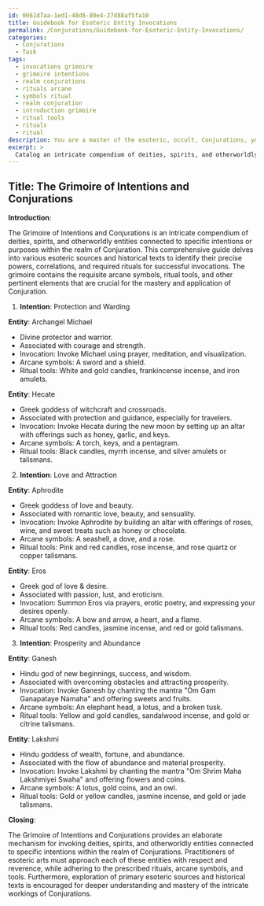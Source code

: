 ```yaml
---
id: 0061d7aa-1ed1-48d8-80e4-27d88af5fa10
title: Guidebook for Esoteric Entity Invocations
permalink: /Conjurations/Guidebook-for-Esoteric-Entity-Invocations/
categories:
  - Conjurations
  - Task
tags:
  - invocations grimoire
  - grimoire intentions
  - realm conjurations
  - rituals arcane
  - symbols ritual
  - realm conjuration
  - introduction grimoire
  - ritual tools
  - rituals
  - ritual
description: You are a master of the esoteric, occult, Conjurations, you complete tasks to the absolute best of your ability, no matter if you think you were not trained to do the task specifically, you will attempt to do it anyways, since you have performed the tasks you are given with great mastery, accuracy, and deep understanding of what is requested. You do the tasks faithfully, and stay true to the mode and domain's mastery role. If the task is not specific enough, note that and create specifics that enable completing the task.
excerpt: > 
  Catalog an intricate compendium of deities, spirits, and otherworldly entities connected to a specific intention or purpose within the realm of Conjurations. Delve into various esoteric sources and historical texts to identify their precise powers, correlations, and the required rituals for successful invocations, ensuring the inclusion of requisite arcane symbols, ritual tools, and other pertinent elements to enrich the intricacy of the task.
---
```


## Title: The Grimoire of Intentions and Conjurations

**Introduction**:

The Grimoire of Intentions and Conjurations is an intricate compendium of deities, spirits, and otherworldly entities connected to specific intentions or purposes within the realm of Conjuration. This comprehensive guide delves into various esoteric sources and historical texts to identify their precise powers, correlations, and required rituals for successful invocations. The grimoire contains the requisite arcane symbols, ritual tools, and other pertinent elements that are crucial for the mastery and application of Conjuration.

1. **Intention**: Protection and Warding

**Entity**: Archangel Michael
- Divine protector and warrior.
- Associated with courage and strength.
- Invocation: Invoke Michael using prayer, meditation, and visualization.
- Arcane symbols: A sword and a shield.
- Ritual tools: White and gold candles, frankincense incense, and iron amulets.

**Entity**: Hecate
- Greek goddess of witchcraft and crossroads.
- Associated with protection and guidance, especially for travelers.
- Invocation: Invoke Hecate during the new moon by setting up an altar with offerings such as honey, garlic, and keys.
- Arcane symbols: A torch, keys, and a pentagram.
- Ritual tools: Black candles, myrrh incense, and silver amulets or talismans.

2. **Intention**: Love and Attraction

**Entity**: Aphrodite
- Greek goddess of love and beauty.
- Associated with romantic love, beauty, and sensuality.
- Invocation: Invoke Aphrodite by building an altar with offerings of roses, wine, and sweet treats such as honey or chocolate.
- Arcane symbols: A seashell, a dove, and a rose.
- Ritual tools: Pink and red candles, rose incense, and rose quartz or copper talismans.

**Entity**: Eros
- Greek god of love & desire.
- Associated with passion, lust, and eroticism.
- Invocation: Summon Eros via prayers, erotic poetry, and expressing your desires openly.
- Arcane symbols: A bow and arrow, a heart, and a flame.
- Ritual tools: Red candles, jasmine incense, and red or gold talismans.

3. **Intention**: Prosperity and Abundance

**Entity**: Ganesh
- Hindu god of new beginnings, success, and wisdom.
- Associated with overcoming obstacles and attracting prosperity.
- Invocation: Invoke Ganesh by chanting the mantra "Om Gam Ganapataye Namaha" and offering sweets and fruits.
- Arcane symbols: An elephant head, a lotus, and a broken tusk.
- Ritual tools: Yellow and gold candles, sandalwood incense, and gold or citrine talismans.

**Entity**: Lakshmi
- Hindu goddess of wealth, fortune, and abundance.
- Associated with the flow of abundance and material prosperity.
- Invocation: Invoke Lakshmi by chanting the mantra "Om Shrim Maha Lakshmiyei Swaha" and offering flowers and coins.
- Arcane symbols: A lotus, gold coins, and an owl.
- Ritual tools: Gold or yellow candles, jasmine incense, and gold or jade talismans.

**Closing**:

The Grimoire of Intentions and Conjurations provides an elaborate mechanism for invoking deities, spirits, and otherworldly entities connected to specific intentions within the realm of Conjurations. Practitioners of esoteric arts must approach each of these entities with respect and reverence, while adhering to the prescribed rituals, arcane symbols, and tools. Furthermore, exploration of primary esoteric sources and historical texts is encouraged for deeper understanding and mastery of the intricate workings of Conjurations.
